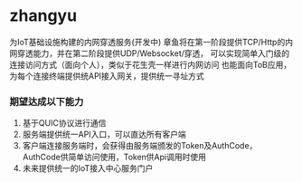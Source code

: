 # zhangyu

为IoT基础设施构建的内网穿透服务(开发中)
章鱼将在第一阶段提供TCP/Http的内网穿透能力，并在第二阶段提供UDP/Websocket/穿透，
可以实现简单入门级的连接访问方式（面向个人），类似于花生壳一样进行内网访问
也能面向ToB应用，为每个连接终端提供统API接入网关，提供统一寻址方式

### 期望达成以下能力
1. 基于QUIC协议进行通信
2. 服务端提供统一API入口，可以直达所有客户端
3. 客户端连接服务端时，会获得由服务端颁发的Token及AuthCode，AuthCode供简单访问使用，Token供Api调用时使用
4. 未来提供统一的IoT接入中心服务门户
